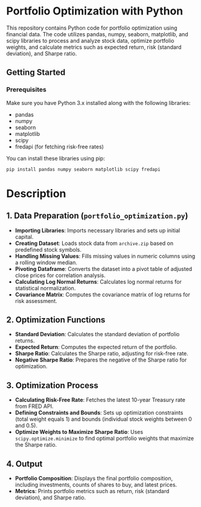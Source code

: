 # Portfolio Optimization with Python

This repository contains Python code for portfolio optimization using financial data. The code utilizes pandas, numpy, seaborn, matplotlib, and scipy libraries to process and analyze stock data, optimize portfolio weights, and calculate metrics such as expected return, risk (standard deviation), and Sharpe ratio.

## Getting Started

### Prerequisites

Make sure you have Python 3.x installed along with the following libraries:

- pandas
- numpy
- seaborn
- matplotlib
- scipy
- fredapi (for fetching risk-free rates)

You can install these libraries using pip:

```bash
pip install pandas numpy seaborn matplotlib scipy fredapi
```


# Description

## 1. Data Preparation (`portfolio_optimization.py`)

- **Importing Libraries**: Imports necessary libraries and sets up initial capital.
- **Creating Dataset**: Loads stock data from `archive.zip` based on predefined stock symbols.
- **Handling Missing Values**: Fills missing values in numeric columns using a rolling window median.
- **Pivoting Dataframe**: Converts the dataset into a pivot table of adjusted close prices for correlation analysis.
- **Calculating Log Normal Returns**: Calculates log normal returns for statistical normalization.
- **Covariance Matrix**: Computes the covariance matrix of log returns for risk assessment.

## 2. Optimization Functions

- **Standard Deviation**: Calculates the standard deviation of portfolio returns.
- **Expected Return**: Computes the expected return of the portfolio.
- **Sharpe Ratio**: Calculates the Sharpe ratio, adjusting for risk-free rate.
- **Negative Sharpe Ratio**: Prepares the negative of the Sharpe ratio for optimization.

## 3. Optimization Process

- **Calculating Risk-Free Rate**: Fetches the latest 10-year Treasury rate from FRED API.
- **Defining Constraints and Bounds**: Sets up optimization constraints (total weight equals 1) and bounds (individual stock weights between 0 and 0.5).
- **Optimize Weights to Maximize Sharpe Ratio**: Uses `scipy.optimize.minimize` to find optimal portfolio weights that maximize the Sharpe ratio.

## 4. Output

- **Portfolio Composition**: Displays the final portfolio composition, including investments, counts of shares to buy, and latest prices.
- **Metrics**: Prints portfolio metrics such as return, risk (standard deviation), and Sharpe ratio.
